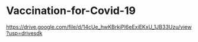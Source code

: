 # Vaccination-for-Covid-19
https://drive.google.com/file/d/14cUe_hwKBrkjPl6eExiEKxU_1JB33Uzu/view?usp=drivesdk
